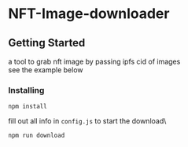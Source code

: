 # NFT-Image-downloader



## Getting Started 

a tool to grab nft image by passing ipfs cid of images\
see the example below

### Installing

```
npm install
```
fill out all info in `config.js`
to start the download\
 
```
npm run download 
```
